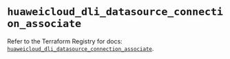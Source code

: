 # `huaweicloud_dli_datasource_connection_associate`

Refer to the Terraform Registry for docs: [`huaweicloud_dli_datasource_connection_associate`](https://registry.terraform.io/providers/huaweicloud/huaweicloud/1.71.1/docs/resources/dli_datasource_connection_associate).
